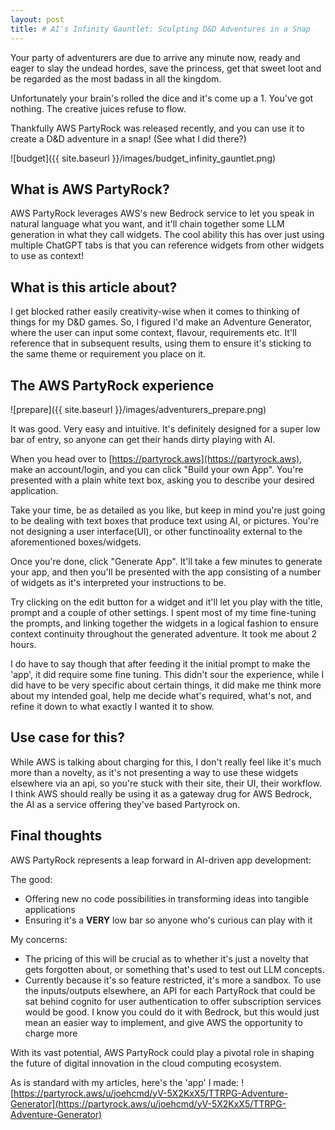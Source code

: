 ```yaml
---
layout: post
title: # AI's Infinity Gauntlet: Sculpting D&D Adventures in a Snap
---
```

Your party of adventurers are due to arrive any minute now, ready and eager to slay the undead hordes, save the princess, get that sweet loot and be regarded as the most badass in all the kingdom.

Unfortunately your brain's rolled the dice and it's come up a 1.  You've got nothing.  The creative juices refuse to flow.

Thankfully AWS PartyRock was released recently, and you can use it to create a D&D adventure in a snap!  (See what I did there?)

![budget]({{ site.baseurl }}/images/budget_infinity_gauntlet.png)

## What is AWS PartyRock?

AWS PartyRock leverages AWS's new Bedrock service to let you speak in natural language what you want, and it'll chain together some LLM generation in what they call widgets.  The cool ability this has over just using multiple ChatGPT tabs is that you can reference widgets from other widgets to use as context!

## What is this article about?

I get blocked rather easily creativity-wise when it comes to thinking of things for my D&D games.  So, I figured I'd make an Adventure Generator, where the user can input some context, flavour, requirements etc.  It'll reference that in subsequent results, using them to ensure it's sticking to the same theme or requirement you place on it.

## The AWS PartyRock experience

![prepare]({{ site.baseurl }}/images/adventurers_prepare.png)

It was good.  Very easy and intuitive.  It's definitely designed for a super low bar of entry, so anyone can get their hands dirty playing with AI.

When you head over to [https://partyrock.aws](https://partyrock.aws), make an account/login, and you can click "Build your own App".  You're presented with a plain white text box, asking you to describe your desired application.  

Take your time, be as detailed as you like, but keep in mind you're just going to be dealing with text boxes that produce text using AI, or pictures.  You're not designing a user interface(UI), or other functinoality external to the aforementioned boxes/widgets.

Once you're done, click "Generate App".  It'll take a few minutes to generate your app, and then you'll be presented with the app consisting of a number of widgets as it's interpreted your instructions to be.

Try clicking on the edit button for a widget and it'll let you play with the title, prompt and a couple of other settings.  I spent most of my time fine-tuning the prompts, and linking together the widgets in a logical fashion to ensure context continuity throughout the generated adventure.  It took me about 2 hours.

I do have to say though that after feeding it the initial prompt to make the 'app', it did require some fine tuning.  This didn't sour the experience, while I did have to be very specific about certain things, it did make me think more about my intended goal, help me decide what's required, what's not, and refine it down to what exactly I wanted it to show.

## Use case for this?

While AWS is talking about charging for this, I don't really feel like it's much more than a novelty, as it's not presenting a way to use these widgets elsewhere via an api, so you're stuck with their site, their UI, their workflow.  I think AWS should really be using it as a gateway drug for AWS Bedrock, the AI as a service offering they've based Partyrock on.

## Final thoughts

AWS PartyRock represents a leap forward in AI-driven app development:

The good:

- Offering new no code possibilities in transforming ideas into tangible applications
- Ensuring it's a **VERY** low bar so anyone who's curious can play with it

My concerns:

- The pricing of this will be crucial as to whether it's just a novelty that gets forgotten about, or something that's used to test out LLM concepts.
- Currently because it's so feature restricted, it's more a sandbox.  To use the inputs/outputs elsewhere, an API for each PartyRock that could be sat behind cognito for user authentication to offer subscription services would be good. I know you could do it with Bedrock, but this would just mean an easier way to implement, and give AWS the opportunity to charge more

With its vast potential, AWS PartyRock could play a pivotal role in shaping the future of digital innovation in the cloud computing ecosystem.

As is standard with my articles, here's the 'app' I made: ![https://partyrock.aws/u/joehcmd/yV-5X2KxX5/TTRPG-Adventure-Generator](https://partyrock.aws/u/joehcmd/yV-5X2KxX5/TTRPG-Adventure-Generator)
